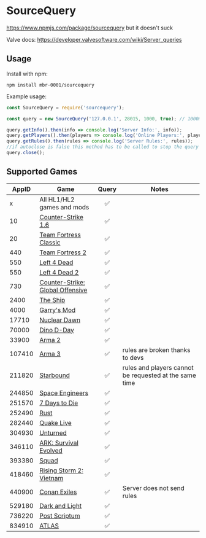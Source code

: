 # SourceQuery

https://www.npmjs.com/package/sourcequery but it doesn't suck

Valve docs: https://developer.valvesoftware.com/wiki/Server_queries

## Usage

Install with npm:

    npm install mbr-0001/sourcequery

Example usage:

```js
const SourceQuery = require('sourcequery');

const query = new SourceQuery('127.0.0.1', 28015, 1000, true); // 1000ms timeout, automatically close connection 250ms after last request

query.getInfo().then(info => console.log('Server Info:', info));
query.getPlayers().then(players => console.log('Online Players:', players));
query.getRules().then(rules => console.log('Server Rules:', rules));
//if autoclose is false this method has to be called to stop the query from preventing the process from exiting
query.close();
```

## Supported Games
AppID | Game | Query | Notes |
----- | ---- | :---: | ----- |
x | All HL1/HL2 games and mods | :white_check_mark: |
10 | [Counter-Strike 1.6](https://store.steampowered.com/app/10/) | :white_check_mark: | 
20 | [Team Fortress Classic](https://store.steampowered.com/app/440/) | :white_check_mark: | 
440 | [Team Fortress 2](https://store.steampowered.com/app/440/) | :white_check_mark: | 
550 | [Left 4 Dead](https://store.steampowered.com/app/500/) | :white_check_mark: | 
550 | [Left 4 Dead 2](https://store.steampowered.com/app/550/) | :white_check_mark: | 
730 | [Counter-Strike: Global Offensive](https://store.steampowered.com/app/730/) | :white_check_mark: |
2400 | [The Ship](https://store.steampowered.com/app/2400/) | :white_check_mark: | 
4000 | [Garry's Mod](https://store.steampowered.com/app/4000/) | :white_check_mark: |
17710 | [Nuclear Dawn](https://store.steampowered.com/app/17710/) | :white_check_mark: |
70000 | [Dino D-Day](https://store.steampowered.com/app/70000/) | :white_check_mark: |
33900 | [Arma 2](https://store.steampowered.com/app/107410/) | :white_check_mark: |
107410 | [Arma 3](https://store.steampowered.com/app/107410/) | :white_check_mark: | rules are broken thanks to devs |
211820 | [Starbound](https://store.steampowered.com/app/211820/) | :white_check_mark: | rules and players cannot be requested at the same time |
244850 | [Space Engineers](https://store.steampowered.com/app/244850/) | :white_check_mark: |
251570 | [7 Days to Die](https://store.steampowered.com/app/251570) | :white_check_mark: |
252490 | [Rust](https://store.steampowered.com/app/252490/) | :white_check_mark: |
282440 | [Quake Live](https://store.steampowered.com/app/282440) | :white_check_mark: |
304930 | [Unturned](https://store.steampowered.com/app/304930/) | :white_check_mark: |
346110 | [ARK: Survival Evolved](https://store.steampowered.com/app/346110/) | :white_check_mark: |
393380 | [Squad](https://store.steampowered.com/app/393380/) | :white_check_mark: |
418460 | [Rising Storm 2: Vietnam](https://store.steampowered.com/app/418460/) | :white_check_mark: |
440900 | [Conan Exiles](https://store.steampowered.com/app/440900/) | :white_check_mark: | Server does not send rules
529180 | [Dark and Light](https://store.steampowered.com/app/529180/) | :white_check_mark: |
736220 | [Post Scriptum](https://store.steampowered.com/app/736220/) | :white_check_mark: |
834910 | [ATLAS](https://store.steampowered.com/app/834910/) | :white_check_mark: |